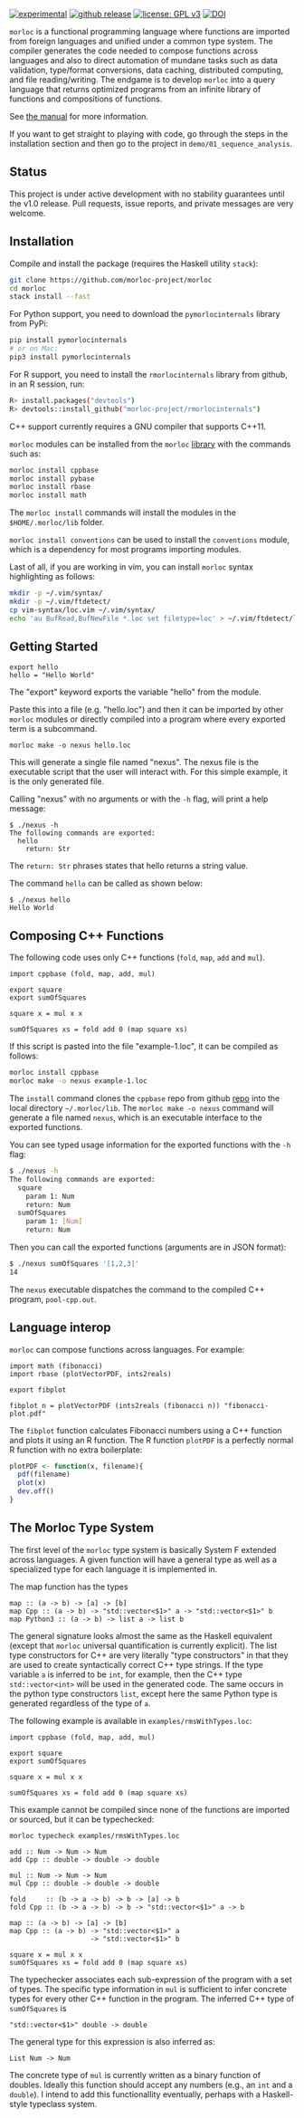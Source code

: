 [![experimental](http://badges.github.io/stability-badges/dist/experimental.svg)](http://github.com/badges/stability-badges)
[![github release](https://img.shields.io/github/release/morloc-project/morloc.svg?label=current+release)](https://github.com/morloc-project/morloc/releases)
[![license: GPL v3](https://img.shields.io/badge/License-GPL%20v3-blue.svg)](https://www.gnu.org/licenses/gpl-3.0)
[![DOI](https://zenodo.org/badge/75355860.svg)](https://zenodo.org/badge/latestdoi/75355860)

`morloc` is a functional programming language where functions are imported from
foreign languages and unified under a common type system. The compiler
generates the code needed to compose functions across languages and also to
direct automation of mundane tasks such as data validation, type/format
conversions, data caching, distributed computing, and file reading/writing. The
endgame is to develop `morloc` into a query language that returns optimized
programs from an infinite library of functions and compositions of functions.

See [the manual](https://morloc-project.github.io/docs) for more information.

If you want to get straight to playing with code, go through the steps in the
installation section and then go to the project in `demo/01_sequence_analysis`.

## Status

This project is under active development with no stability guarantees until the
v1.0 release. Pull requests, issue reports, and private messages are very
welcome.

## Installation

Compile and install the package (requires the Haskell utility `stack`):

```sh
git clone https://github.com/morloc-project/morloc
cd morloc
stack install --fast
```

For Python support, you need to download the `pymorlocinternals` library from
PyPi:

```sh
pip install pymorlocinternals
# or on Mac:
pip3 install pymorlocinternals
```

For R support, you need to install the `rmorlocinternals` library from github,
in an R session, run:

```sh
R> install.packages("devtools")
R> devtools::install_github("morloc-project/rmorlocinternals")
```

C++ support currently requires a GNU compiler that supports C++11.

`morloc` modules can be installed from the `morloc`
[library](https://github.com/morloclib) with the commands such as:

```sh
morloc install cppbase
morloc install pybase
morloc install rbase
morloc install math
```

The `morloc install` commands will install the modules in the
`$HOME/.morloc/lib` folder.

`morloc install conventions` can be used to install the `conventions` module, which is a dependency for most programs importing modules.

Last of all, if you are working in vim, you can install `morloc` syntax highlighting as follows:

``` sh
mkdir -p ~/.vim/syntax/
mkdir -p ~/.vim/ftdetect/
cp vim-syntax/loc.vim ~/.vim/syntax/
echo 'au BufRead,BufNewFile *.loc set filetype=loc' > ~/.vim/ftdetect/loc.vim
```

## Getting Started

```
export hello
hello = "Hello World"
```

The "export" keyword exports the variable "hello" from the module.

Paste this into a file (e.g. "hello.loc") and then it can be imported by other
`morloc` modules or directly compiled into a program where every exported term
is a subcommand.

```
morloc make -o nexus hello.loc
```

This will generate a single file named "nexus". The nexus file is the executable
script that the user will interact with. For this simple example, it is the
only generated file. 

Calling "nexus" with no arguments or with the `-h` flag, will print a help
message:

```
$ ./nexus -h
The following commands are exported:
  hello
    return: Str
```

The `return: Str` phrases states that hello returns a string value.

The command `hello` can be called as shown below:

```
$ ./nexus hello
Hello World
```

## Composing C++ Functions

The following code uses only C++ functions (`fold`, `map`, `add` and `mul`). 

```
import cppbase (fold, map, add, mul)

export square
export sumOfSquares

square x = mul x x

sumOfSquares xs = fold add 0 (map square xs)
```

If this script is pasted into the file "example-1.loc", it can be compiled as
follows:

```sh
morloc install cppbase
morloc make -o nexus example-1.loc
```

The `install` command clones the `cppbase` repo from github
[repo](https://github.com/morloclib/cppbase) into the local directory
`~/.morloc/lib`. The `morloc make -o nexus` command will generate a file named
`nexus`, which is an executable interface to the exported functions.

You can see typed usage information for the exported functions with the `-h` flag:

```sh
$ ./nexus -h
The following commands are exported:
  square
    param 1: Num
    return: Num
  sumOfSquares
    param 1: [Num]
    return: Num
```

Then you can call the exported functions (arguments are in JSON format):

```sh
$ ./nexus sumOfSquares '[1,2,3]'
14
```

The `nexus` executable dispatches the command to the compiled C++ program,
`pool-cpp.out`.


## Language interop

`morloc` can compose functions across languages. For example:

```
import math (fibonacci)
import rbase (plotVectorPDF, ints2reals)

export fibplot

fibplot n = plotVectorPDF (ints2reals (fibonacci n)) "fibonacci-plot.pdf"
```

The `fibplot` function calculates Fibonacci numbers using a C++ function and
plots it using an R function. The R function `plotPDF` is a perfectly normal R
function with no extra boilerplate:

``` R
plotPDF <- function(x, filename){
  pdf(filename)
  plot(x)
  dev.off()
}
```


## The Morloc Type System

The first level of the `morloc` type system is basically System F extended
across languages. A given function will have a general type as well as a
specialized type for each language it is implemented in.

The map function has the types

```
map :: (a -> b) -> [a] -> [b]
map Cpp :: (a -> b) -> "std::vector<$1>" a -> "std::vector<$1>" b
map Python3 :: (a -> b) -> list a -> list b
```

The general signature looks almost the same as the Haskell equivalent (except
that `morloc` universal quantification is currently explicit). The list type
constructors for C++ are very literally "type constructors" in that they are
used to create syntactically correct C++ type strings. If the type variable `a`
is inferred to be `int`, for example, then the C++ type `std::vector<int>` will
be used in the generated code. The same occurs in the python type constructors
`list`, except here the same Python type is generated regardless of the type of
`a`.

The following example is available in `examples/rmsWithTypes.loc`:

```
import cppbase (fold, map, add, mul)

export square
export sumOfSquares

square x = mul x x

sumOfSquares xs = fold add 0 (map square xs)
```

This example cannot be compiled since none of the functions are imported or
sourced, but it can be typechecked:

```
morloc typecheck examples/rmsWithTypes.loc
```

```
add :: Num -> Num -> Num
add Cpp :: double -> double -> double

mul :: Num -> Num -> Num
mul Cpp :: double -> double -> double

fold     :: (b -> a -> b) -> b -> [a] -> b
fold Cpp :: (b -> a -> b) -> b -> "std::vector<$1>" a -> b

map :: (a -> b) -> [a] -> [b]
map Cpp :: (a -> b) -> "std::vector<$1>" a
                    -> "std::vector<$1>" b

square x = mul x x
sumOfSquares xs = fold add 0 (map square xs)
```

The typechecker associates each sub-expression of the program with a set of
types. The specific type information in `mul` is sufficient to infer concrete
types for every other C++ function in the program. The inferred C++ type of
`sumOfSquares` is

```
"std::vector<$1>" double -> double
```

The general type for this expression is also inferred as:

```
List Num -> Num
```

The concrete type of `mul` is currently written as a binary function of
doubles. Ideally this function should accept any numbers (e.g., an `int` and a
`double`). I intend to add this functionallity eventually, perhaps with a
Haskell-style typeclass system.
